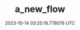 ---
id: 93fd2bfd-2dff-4e6c-89ec-747480ee55a3
title: a_new_flow
date: 2023-10-14 03:25:16.778076 UTC
description: 
draft: true
---